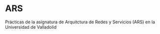 # ARS
Prácticas de la asignatura de Arquitctura de Redes y Servicios (ARS) en la Universidad de Valladolid
